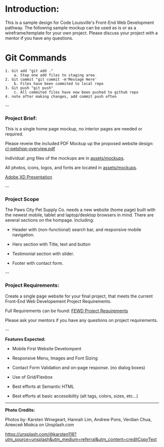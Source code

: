 # Introduction:

This is a sample design for Code Louisville's Front-End Web Development pathway. The following sample mockup can be used as is or as a wireframe/template for your own project. Please discuss your project with a mentor if you have any questions.
# Git Commands
    1. Git add "git add ."
        a. Step one add files to staging area
    2. Git commit "git commit -m'Message Here'
        b. Files have been commited to local repo
    3. Git push "git push"
        c. All commited files have now been pushed to github repo 
    4. note after making changes, add commit push often

--

### Project Brief:

This is a single home page mockup, no interior pages are needed or required.

Please reveiw the included PDF Mockup up the proposed website design: [cl-petshop-overview.pdf](https://github.com/CodeLouisville/FEWD-PetShop/blob/main/CL-Petshop-Overview.pdf)

Individual .png files of the mockups are in [assets/mockups](https://github.com/CodeLouisville/FEWD-PetShop/tree/main/assets/mockups).

All photos, icons, logos, and fonts are located in [assets/mockups](https://github.com/CodeLouisville/FEWD-PetShop/tree/main/assets/).

[Adobe XD Presentation](https://xd.adobe.com/view/5e22c721-de5b-46b9-ad11-d79ec51292c8-0b71/?fullscreen )

--

### Project Scope

The Paws City Pet Supply Co. needs a new website (home page) built with the newest mobile, tablet and laptop/desktop browsers in mind. There are several sections on the hompage. Including:

- Header with (non-functional) search bar, and responsive mobile navigation.

- Hero section with Title, text and button

- Testimonial section with slider.

- Footer with contact form.

--

### Project Requirements:

Create a single page website for your final project, that meets the current Front-End Web Developement Project Requirements.

Full Requirements can be found: [FEWD Project Requirements](XXXXXXX)

Please ask your mentors if you have any questions on project requirements.


--

**Features Expected:**

- Mobile First Website Develompent

- Responsive Menu, Images and Font Sizing

- Contact Form Validation and on-page response. (no dialog boxes)

- Use of Grid/Flexbox

- Best efforts at Semantic HTML

- Best efforts at basic accessibility (alt tags, colors, sizes, etc...) 


---

**Photo Credits:**

Photos by: Karsten Winegeart, Hannah Lim, Andrew Pons, Verdian Chua, Алексей Мойса on Unsplash.com

https://unsplash.com/@karsten116?utm_source=unsplash&utm_medium=referral&utm_content=creditCopyText